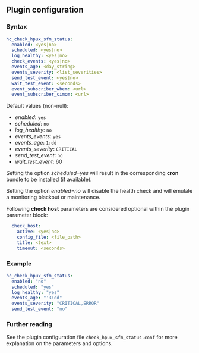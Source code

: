 ## Plugin configuration

### Syntax

```yaml
hc_check_hpux_sfm_status:
  enabled: <yes|no>
  scheduled: <yes|no>
  log_healthy: <yes|no>
  check_events: <yes|no>
  events_age: <day_string>
  events_severity: <list_severities>
  send_test_event: <yes|no>
  wait_test_event: <seconds>
  event_subscriber_wbem: <url>
  event_subscriber_cimom: <url>
```

Default values (non-null):
* *enabled*: `yes`
* *scheduled*: `no`
* *log_healthy*: `no`
* *events_events*: `yes`
* *events_age*: `1:dd`
* *events_severity*: `CRITICAL`
* *send_test_event*: `no`
* *wait_test_event*: 60

Setting the option *scheduled=yes* will result in the corresponding **cron** bundle to be installed (if available).

Setting the option *enabled=no* will disable the health check and will emulate a monitoring blackout or maintenance.

Following **check host** parameters are considered optional within the plugin parameter block:

```yaml
  check_host:
    active: <yes|no>
    config_file: <file_path>
    title: <text>
    timeout: <seconds>
```

### Example

```yaml
hc_check_hpux_sfm_status:
  enabled: "no"
  scheduled: "yes"    
  log_healthy: "yes"
  events_age: "'3:dd"
  events_severity: "CRITICAL,ERROR"
  send_test_event: "no"
```

### Further reading

See the plugin configuration file `check_hpux_sfm_status.conf` for more explanation on the parameters and options.
